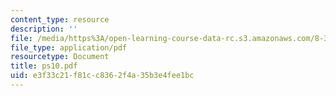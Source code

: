 ```yaml
---
content_type: resource
description: ''
file: /media/https%3A/open-learning-course-data-rc.s3.amazonaws.com/8-322-quantum-theory-ii-spring-2003/e3f33c21f81cc8362f4a35b3e4fee1bc_ps10.pdf
file_type: application/pdf
resourcetype: Document
title: ps10.pdf
uid: e3f33c21-f81c-c836-2f4a-35b3e4fee1bc
---
```

